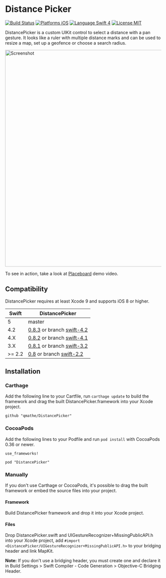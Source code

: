 Distance Picker
===============

[![Build Status](https://travis-ci.org/qmathe/DistancePicker.svg?branch=master)](https://travis-ci.org/qmathe/DistancePicker)
[![Platforms iOS](https://img.shields.io/badge/Platforms-iOS-lightgray.svg?style=flat)](http://www.apple.com)
[![Language Swift 4](https://img.shields.io/badge/Language-Swift%204.2-orange.svg?style=flat)](https://swift.org)
[![License MIT](https://img.shields.io/badge/license-MIT-blue.svg?style=flat)](https://github.com/qmathe/DistancePicker/LICENSE)

DistancePicker is a custom UIKit control to select a distance with a pan gesture. It looks like a ruler with multiple distance marks and can be used to resize a map, set up a geofence or choose a search radius.

<img src="http://www.placeboardapp.com/images/Add%20Place%20with%20Search%20Radius%20-%20iPhone%205.jpg" height="700" alt="Screenshot" />

To see in action, take a look at [Placeboard](http://www.placeboardapp.com) demo video.

Compatibility
-------------

DistancePicker requires at least Xcode 9 and supports iOS 8 or higher.

| Swift   | DistancePicker                                                                                                                                                                                                                     |
| ------- |  -------------------------------------------------------------------------------------------------------------------------------------------------------------------------|
| 5         | master                                                                                                                                                                                                                                  |
| 4.2      | [0.8.3](https://github.com/qmathe/DistancePicker/releases/tag/0.8.3) or branch [swift-4.2](https://github.com/qmathe/DistancePicker/tree/swift-4.2) |
| 4.X      | [0.8.2](https://github.com/qmathe/DistancePicker/releases/tag/0.8.2) or branch [swift-4.1](https://github.com/qmathe/DistancePicker/tree/swift-4.1) |
| 3.X      | [0.8.1](https://github.com/qmathe/DistancePicker/releases/tag/0.8.1) or branch [swift-3.2](https://github.com/qmathe/DistancePicker/tree/swift-3.2) |
| >= 2.2 | [0.8](https://github.com/qmathe/DistancePicker/releases/tag/0.8) or branch [swift-2.2](https://github.com/qmathe/DistancePicker/tree/swift-2.2)       |


Installation
------------

### Carthage

Add the following line to your Cartfile, run  `carthage update` to build the framework and drag the built DistancePicker.framework into your Xcode project.

    github "qmathe/DistancePicker"
	
### CocoaPods

Add the following lines to your Podfile and run `pod install` with CocoaPods 0.36 or newer.

	use_frameworks!
	
	pod "DistancePicker"

### Manually

If you don't use Carthage or CocoaPods, it's possible to drag the built framework or embed the source files into your project.

#### Framework

Build DistancePicker framework and drop it into your Xcode project.

#### Files

Drop DistancePicker.swift and UIGestureRecognizer+MissingPublicAPI.h into your Xcode project, add `#import <DistancePicker/UIGestureRecognizer+MissingPublicAPI.h>` to your bridging header and link MapKit.

**Note:** If you don't use a bridging header, you must create one and declare it in Build Settings > Swift Compiler - Code Generation > Objective-C Bridging Header.
